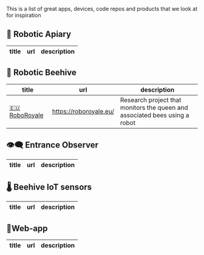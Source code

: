 This is a list of great apps, devices, code repos and products that we look at for inspiration
## 🪬 Robotic Apiary

<!-- QueryToSerialize: table WITHOUT ID "[" + default(title, file.name) + "]" + default( "("+  replace(replace(file.path, "research/Competition/", ""), " ", "%20") + ")", "") as title, url, description FROM "research/Competition" WHERE file.name != "Competition" AND products="🪬 Robotic Apiary"  SORT priority asc -->
<!-- SerializedQuery: table WITHOUT ID "[" + default(title, file.name) + "]" + default( "("+  replace(replace(file.path, "gratheon.com/research/Competition/", ""), " ", "%20") + ")", "") as title, url, description FROM "/research/Competition" WHERE file.name != "Competition" AND products="🪬 Robotic Apiary"  SORT priority asc -->

| title | url | description |
| ----- | --- | ----------- |
<!-- SerializedQuery END -->

## 🧿 Robotic Beehive
<!-- QueryToSerialize: table WITHOUT ID "[" + default(title, file.name) + "]" + default( "("+  replace(replace(file.path, "research/Competition/", ""), " ", "%20") + ")", "") as title, url, description FROM "research/Competition" WHERE file.name != "Competition" AND products="🧿 Robotic Beehive"   SORT priority asc -->
<!-- SerializedQuery: table WITHOUT ID "[" + default(title, file.name) + "]" + default( "("+  replace(replace(file.path, "research/Competition/", ""), " ", "%20") + ")", "") as title, url, description FROM "research/Competition" WHERE file.name != "Competition" AND products="🧿 Robotic Beehive"   SORT priority asc -->

| title                                   | url                    | description                                                                |
| --------------------------------------- | ---------------------- | -------------------------------------------------------------------------- |
| [🇪🇺 RoboRoyale](🇪🇺%20RoboRoyale.md) | https://roboroyale.eu/ | Research project that monitors the queen and associated bees using a robot |
<!-- SerializedQuery END -->

## 👁️‍🗨️ Entrance Observer

<!-- QueryToSerialize: table WITHOUT ID "[" + default(title, file.name) + "]" + default( "("+  replace(replace(file.path, "gratheon.com/research/Competition/", ""), " ", "%20") + ")", "") as title, url, description FROM "gratheon.com/research/Competition" WHERE file.name != "Competition" AND products="👁️‍🗨️ Entrance Observer"  SORT priority asc -->
<!-- SerializedQuery: table WITHOUT ID "[" + default(title, file.name) + "]" + default( "("+  replace(replace(file.path, "gratheon.com/research/Competition/", ""), " ", "%20") + ")", "") as title, url, description FROM "gratheon.com/research/Competition" WHERE file.name != "Competition" AND products="👁️‍🗨️ Entrance Observer"  SORT priority asc -->

| title | url | description |
| ----- | --- | ----------- |
<!-- SerializedQuery END -->



## 🌡️ Beehive IoT sensors

<!-- QueryToSerialize: table WITHOUT ID "[" + default(title, file.name) + "]" + default( "("+  replace(replace(file.path, "gratheon.com/research/Competition/", ""), " ", "%20") + ")", "") as title, url, description FROM "gratheon.com/research/Competition" WHERE file.name != "Competition" AND products="🌡️ Beehive IoT sensors"  SORT priority asc -->
<!-- SerializedQuery: table WITHOUT ID "[" + default(title, file.name) + "]" + default( "("+  replace(replace(file.path, "gratheon.com/research/Competition/", ""), " ", "%20") + ")", "") as title, url, description FROM "gratheon.com/research/Competition" WHERE file.name != "Competition" AND products="🌡️ Beehive IoT sensors"  SORT priority asc -->

| title | url | description |
| ----- | --- | ----------- |
<!-- SerializedQuery END -->

## 📱Web-app

<!-- QueryToSerialize: table WITHOUT ID "[" + default(title, file.name) + "]" + default( "("+  replace(replace(file.path, "gratheon.com/research/Competition/", ""), " ", "%20") + ")", "") as title, url, description FROM "gratheon.com/research/Competition" WHERE file.name != "Competition" AND products="📱Web-app"  SORT priority asc -->
<!-- SerializedQuery: table WITHOUT ID "[" + default(title, file.name) + "]" + default( "("+  replace(replace(file.path, "gratheon.com/research/Competition/", ""), " ", "%20") + ")", "") as title, url, description FROM "gratheon.com/research/Competition" WHERE file.name != "Competition" AND products="📱Web-app"  SORT priority asc -->

| title | url | description |
| ----- | --- | ----------- |
<!-- SerializedQuery END -->
